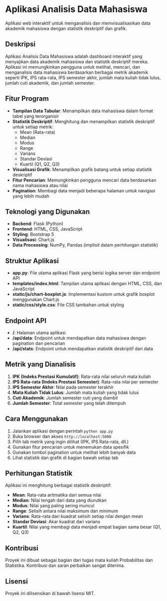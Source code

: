 # Aplikasi Analisis Data Mahasiswa

Aplikasi web interaktif untuk menganalisis dan memvisualisasikan data akademik mahasiswa dengan statistik deskriptif dan grafik.

## Deskripsi

Aplikasi Analisis Data Mahasiswa adalah dashboard interaktif yang menyajikan data akademik mahasiswa dan statistik deskriptif mereka. Aplikasi ini memungkinkan pengguna untuk melihat, mencari, dan menganalisis data mahasiswa berdasarkan berbagai metrik akademik seperti IPK, IPS rata-rata, IPS semester akhir, jumlah mata kuliah tidak lulus, jumlah cuti akademik, dan jumlah semester.

## Fitur Program

- **Tampilan Data Tabular**: Menampilkan data mahasiswa dalam format tabel yang terorganisir
- **Statistik Deskriptif**: Menghitung dan menampilkan statistik deskriptif untuk setiap metrik:
  - Mean (Rata-rata)
  - Median
  - Modus
  - Range
  - Varians
  - Standar Deviasi
  - Kuartil (Q1, Q2, Q3)
- **Visualisasi Grafik**: Menampilkan grafik batang untuk setiap statistik deskriptif
- **Fitur Pencarian**: Memungkinkan pengguna mencari data berdasarkan nama mahasiswa atau nilai
- **Pagination**: Membagi data menjadi beberapa halaman untuk navigasi yang lebih mudah

## Teknologi yang Digunakan

- **Backend**: Flask (Python)
- **Frontend**: HTML, CSS, JavaScript
- **Styling**: Bootstrap 5
- **Visualisasi**: Chart.js
- **Data Processing**: NumPy, Pandas (implisit dalam perhitungan statistik)

## Struktur Aplikasi

- **app.py**: File utama aplikasi Flask yang berisi logika server dan endpoint API
- **templates/index.html**: Tampilan utama aplikasi dengan HTML, CSS, dan JavaScript
- **static/js/chart-boxplot.js**: Implementasi kustom untuk grafik boxplot menggunakan Chart.js
- **static/css/style.css**: File CSS tambahan untuk styling

## Endpoint API

- **/**: Halaman utama aplikasi
- **/api/data**: Endpoint untuk mendapatkan data mahasiswa dengan pagination dan pencarian
- **/api/stats**: Endpoint untuk mendapatkan statistik deskriptif dari data

## Metrik yang Dianalisis

1. **IPK (Indeks Prestasi Kumulatif)**: Rata-rata nilai seluruh mata kuliah
2. **IPS Rata-rata (Indeks Prestasi Semester)**: Rata-rata nilai per semester
3. **IPS Semester Akhir**: Nilai pada semester terakhir
4. **Mata Kuliah Tidak Lulus**: Jumlah mata kuliah yang tidak lulus
5. **Cuti Akademik**: Jumlah semester cuti yang diambil
6. **Jumlah Semester**: Total semester yang telah ditempuh

## Cara Menggunakan

1. Jalankan aplikasi dengan perintah `python app.py`
2. Buka browser dan akses `http://localhost:5000`
3. Pilih tab metrik yang ingin dilihat (IPK, IPS Rata-rata, dll.)
4. Gunakan fitur pencarian untuk menemukan data spesifik
5. Gunakan tombol pagination untuk melihat lebih banyak data
6. Lihat statistik dan grafik di bagian bawah setiap tab

## Perhitungan Statistik

Aplikasi ini menghitung berbagai statistik deskriptif:

- **Mean**: Rata-rata aritmatika dari semua nilai
- **Median**: Nilai tengah dari data yang diurutkan
- **Modus**: Nilai yang paling sering muncul
- **Range**: Selisih antara nilai maksimum dan minimum
- **Varians**: Rata-rata dari kuadrat selisih setiap nilai dengan mean
- **Standar Deviasi**: Akar kuadrat dari varians
- **Kuartil**: Nilai yang membagi data menjadi empat bagian sama besar (Q1, Q2, Q3)

## Kontribusi

Proyek ini dibuat sebagai bagian dari tugas mata kuliah Probabilitas dan Statistika. Kontribusi dan saran perbaikan sangat diterima.

## Lisensi

Proyek ini dilisensikan di bawah lisensi MIT.
